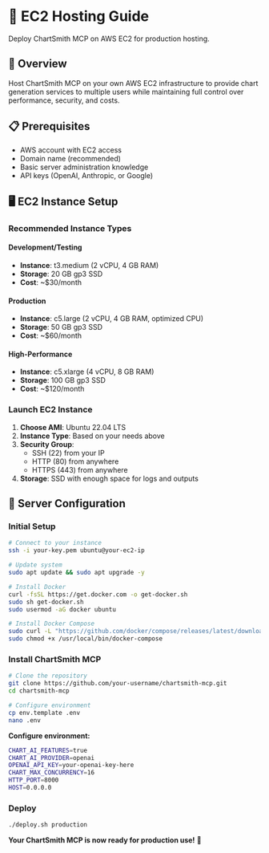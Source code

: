 # 🚀 EC2 Hosting Guide

Deploy ChartSmith MCP on AWS EC2 for production hosting.

## 🎯 Overview

Host ChartSmith MCP on your own AWS EC2 infrastructure to provide chart generation services to multiple users while maintaining full control over performance, security, and costs.

## 📋 Prerequisites

- AWS account with EC2 access
- Domain name (recommended)
- Basic server administration knowledge
- API keys (OpenAI, Anthropic, or Google)

## 🖥️ EC2 Instance Setup

### Recommended Instance Types

#### Development/Testing
- **Instance**: t3.medium (2 vCPU, 4 GB RAM)
- **Storage**: 20 GB gp3 SSD
- **Cost**: ~$30/month

#### Production
- **Instance**: c5.large (2 vCPU, 4 GB RAM, optimized CPU)
- **Storage**: 50 GB gp3 SSD  
- **Cost**: ~$60/month

#### High-Performance
- **Instance**: c5.xlarge (4 vCPU, 8 GB RAM)
- **Storage**: 100 GB gp3 SSD
- **Cost**: ~$120/month

### Launch EC2 Instance

1. **Choose AMI**: Ubuntu 22.04 LTS
2. **Instance Type**: Based on your needs above
3. **Security Group**: 
   - SSH (22) from your IP
   - HTTP (80) from anywhere
   - HTTPS (443) from anywhere
4. **Storage**: SSD with enough space for logs and outputs

## 🔧 Server Configuration

### Initial Setup
```bash
# Connect to your instance
ssh -i your-key.pem ubuntu@your-ec2-ip

# Update system
sudo apt update && sudo apt upgrade -y

# Install Docker
curl -fsSL https://get.docker.com -o get-docker.sh
sudo sh get-docker.sh
sudo usermod -aG docker ubuntu

# Install Docker Compose
sudo curl -L "https://github.com/docker/compose/releases/latest/download/docker-compose-$(uname -s)-$(uname -m)" -o /usr/local/bin/docker-compose
sudo chmod +x /usr/local/bin/docker-compose
```

### Install ChartSmith MCP
```bash
# Clone the repository
git clone https://github.com/your-username/chartsmith-mcp.git
cd chartsmith-mcp

# Configure environment
cp env.template .env
nano .env
```

**Configure environment:**
```bash
CHART_AI_FEATURES=true
CHART_AI_PROVIDER=openai
OPENAI_API_KEY=your-openai-key-here
CHART_MAX_CONCURRENCY=16
HTTP_PORT=8000
HOST=0.0.0.0
```

### Deploy
```bash
./deploy.sh production
```

**Your ChartSmith MCP is now ready for production use!** 🚀

